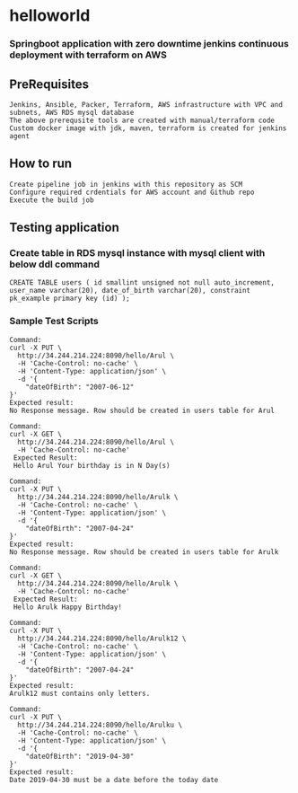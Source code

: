 # helloworld

### Springboot application with zero downtime jenkins continuous deployment with terraform on AWS


## PreRequisites
    Jenkins, Ansible, Packer, Terraform, AWS infrastructure with VPC and subnets, AWS RDS mysql database
    The above prerequsite tools are created with manual/terraform code
    Custom docker image with jdk, maven, terraform is created for jenkins agent

## How to run
    Create pipeline job in jenkins with this repository as SCM
    Configure required crdentials for AWS account and Github repo
    Execute the build job

## Testing application

### Create table in RDS mysql instance with mysql client with below ddl command
```
CREATE TABLE users ( id smallint unsigned not null auto_increment, user_name varchar(20), date_of_birth varchar(20), constraint pk_example primary key (id) );

```

### Sample Test Scripts

```
Command:
curl -X PUT \
  http://34.244.214.224:8090/hello/Arul \
  -H 'Cache-Control: no-cache' \
  -H 'Content-Type: application/json' \
  -d '{
    "dateOfBirth": "2007-06-12"
}'
Expected result:
No Response message. Row should be created in users table for Arul

Command:
curl -X GET \
  http://34.244.214.224:8090/hello/Arul \
  -H 'Cache-Control: no-cache'
 Expected Result:
 Hello Arul Your birthday is in N Day(s)

Command:
curl -X PUT \
  http://34.244.214.224:8090/hello/Arulk \
  -H 'Cache-Control: no-cache' \
  -H 'Content-Type: application/json' \
  -d '{
    "dateOfBirth": "2007-04-24"
}'
Expected result:
No Response message. Row should be created in users table for Arulk

Command:
curl -X GET \
  http://34.244.214.224:8090/hello/Arulk \
  -H 'Cache-Control: no-cache'
 Expected Result:
 Hello Arulk Happy Birthday!

Command:
curl -X PUT \
  http://34.244.214.224:8090/hello/Arulk12 \
  -H 'Cache-Control: no-cache' \
  -H 'Content-Type: application/json' \
  -d '{
    "dateOfBirth": "2007-04-24"
}'
Expected result:
Arulk12 must contains only letters.

Command:
curl -X PUT \
  http://34.244.214.224:8090/hello/Arulku \
  -H 'Cache-Control: no-cache' \
  -H 'Content-Type: application/json' \
  -d '{
    "dateOfBirth": "2019-04-30"
}'
Expected result:
Date 2019-04-30 must be a date before the today date


```









